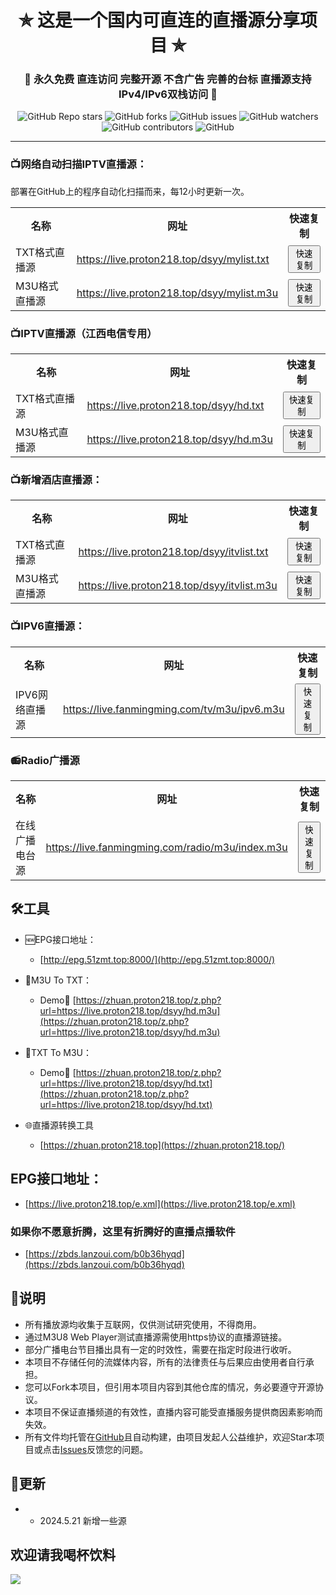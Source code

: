 

<h1 align="center"> ✯ 这是一个国内可直连的直播源分享项目 ✯ </h1>

<h3 align="center">🔕 永久免费 直连访问 完整开源 不含广告 完善的台标 直播源支持IPv4/IPv6双栈访问 🔕</h3>

<p align="center">
<img alt="GitHub Repo stars" src="https://img.shields.io/github/stars/vbskycn/iptv">
<img alt="GitHub forks" src="https://img.shields.io/github/forks/vbskycn/iptv">
<img alt="GitHub issues" src="https://img.shields.io/github/issues/vbskycn/iptv">
<img alt="GitHub watchers" src="https://img.shields.io/github/watchers/vbskycn/iptv">
<img alt="GitHub contributors" src="https://img.shields.io/github/contributors/vbskycn/iptv">
<img alt="GitHub" src="https://img.shields.io/github/license/vbskycn/iptv">
</p>



---

### 📺网络自动扫描IPTV直播源：

部署在GitHub上的程序自动化扫描而来，每12小时更新一次。

<table style="width:100%">
  <tr>
    <th>名称</th>
    <th>网址</th>
    <th>快速复制</th>
  </tr>
  <tr>
    <td>TXT格式直播源</td>
    <td><a href="https://live.proton218.top/dsyy/mylist.txt">https://live.proton218.top/dsyy/mylist.txt</a></td>
    <td><button onclick="copyToClipboard('https://live.proton218.top/dsyy/mylist.txt')">快速复制</button></td>
  </tr>
  <tr>
    <td>M3U格式直播源</td>
    <td><a href="https://live.proton218.top/dsyy/mylist.m3u">https://live.proton218.top/dsyy/mylist.m3u</a></td>
    <td><button onclick="copyToClipboard('https://live.proton218.top/dsyy/mylist.m3u')">快速复制</button></td>
  </tr>
</table>

<script>
function copyToClipboard(text) {
  const input = document.createElement('textarea');
  input.innerHTML = text;
  document.body.appendChild(input);
  input.select();
  document.execCommand('copy');
  document.body.removeChild(input);
  alert('已复制到剪贴板');
}
</script>

### 📺IPTV直播源（江西电信专用）

<table style="width:100%">
  <tr>
    <th>名称</th>
    <th>网址</th>
    <th>快速复制</th>
  </tr>
  <tr>
    <td>TXT格式直播源</td>
    <td><a href="https://live.proton218.top/dsyy/hd.txt">https://live.proton218.top/dsyy/hd.txt</a></td>
    <td><button onclick="copyToClipboard('https://live.proton218.top/dsyy/hd.txt')">快速复制</button></td>
  </tr>
  <tr>
    <td>M3U格式直播源</td>
    <td><a href="https://live.proton218.top/dsyy/hd.m3u">https://live.proton218.top/dsyy/hd.m3u</a></td>
    <td><button onclick="copyToClipboard('https://live.proton218.top/dsyy/hd.m3u')">快速复制</button></td>
  </tr>
</table>


### 📺新增酒店直播源：

<table style="width:100%">
  <tr>
    <th>名称</th>
    <th>网址</th>
    <th>快速复制</th>
  </tr>
  <tr>
    <td>TXT格式直播源</td>
    <td><a href="https://live.proton218.top/dsyy/itvlist.txt">https://live.proton218.top/dsyy/itvlist.txt</a></td>
    <td><button onclick="copyToClipboard('https://live.proton218.top/dsyy/itvlist.txt')">快速复制</button></td>
  </tr>
  <tr>
    <td>M3U格式直播源</td>
    <td><a href="https://live.proton218.top/dsyy/itvlist.m3u">https://live.proton218.top/dsyy/itvlist.m3u</a></td>
    <td><button onclick="copyToClipboard('https://live.proton218.top/dsyy/itvlist.m3u')">快速复制</button></td>
  </tr>
</table>


### 📺IPV6直播源：

<table style="width:100%">
  <tr>
    <th>名称</th>
    <th>网址</th>
    <th>快速复制</th>
  </tr>
  <tr>
    <td>IPV6网络直播源</td>
    <td><a href="https://live.fanmingming.com/tv/m3u/ipv6.m3u">https://live.fanmingming.com/tv/m3u/ipv6.m3u</a></td>
    <td><button onclick="copyToClipboard('https://live.fanmingming.com/tv/m3u/ipv6.m3u')">快速复制</button></td>
  </tr>
</table>





### 📻Radio广播源

<table style="width:100%">
  <tr>
    <th>名称</th>
    <th>网址</th>
    <th>快速复制</th>
  </tr>
  <tr>
    <td>在线广播电台源</td>
    <td><a href="https://live.fanmingming.com/radio/m3u/index.m3u">https://live.fanmingming.com/radio/m3u/index.m3u</a></td>
    <td><button onclick="copyToClipboard('https://live.fanmingming.com/radio/m3u/index.m3u')">快速复制</button></td>
  </tr>
</table>





## 🛠️工具
- 🆕EPG接口地址：
  -  [http://epg.51zmt.top:8000/](http://epg.51zmt.top:8000/)
- 📄M3U To TXT：
  - Demo🔗 [https://zhuan.proton218.top/z.php?url=https://live.proton218.top/dsyy/hd.m3u](https://zhuan.proton218.top/z.php?url=https://live.proton218.top/dsyy/hd.m3u)
- 📄TXT To M3U：

  - Demo🔗 [https://zhuan.proton218.top/z.php?url=https://live.proton218.top/dsyy/hd.txt](https://zhuan.proton218.top/z.php?url=https://live.proton218.top/dsyy/hd.txt)
- 🌐直播源转换工具
  
  - [https://zhuan.proton218.top](https://zhuan.proton218.top/)

##    

##   **EPG接口地址**：

-  [https://live.proton218.top/e.xml](https://live.proton218.top/e.xml)



###  如果你不愿意折腾，这里有折腾好的直播点播软件

- [https://zbds.lanzoui.com/b0b36hyqd](https://zbds.lanzoui.com/b0b36hyqd)



## 📖说明

- 所有播放源均收集于互联网，仅供测试研究使用，不得商用。
- 通过M3U8 Web Player测试直播源需使用https协议的直播源链接。
- 部分广播电台节目播出具有一定的时效性，需要在指定时段进行收听。
- 本项目不存储任何的流媒体内容，所有的法律责任与后果应由使用者自行承担。
- 您可以Fork本项目，但引用本项目内容到其他仓库的情况，务必要遵守开源协议。
- 本项目不保证直播频道的有效性，直播内容可能受直播服务提供商因素影响而失效。
- 所有文件均托管在[GitHub](https://github.com/vbskycn/iptv)且自动构建，由项目发起人公益维护，欢迎Star本项目或点击[Issues](https://github.com/vbskycn/iptv/issues/new/choose)反馈您的问题。



## 📔更新

- - 2024.5.21  新增一些源



## 欢迎请我喝杯饮料

![](https://cdn.jsdelivr.net/gh/vbskycn/tu@main/img/ds.jpg)
